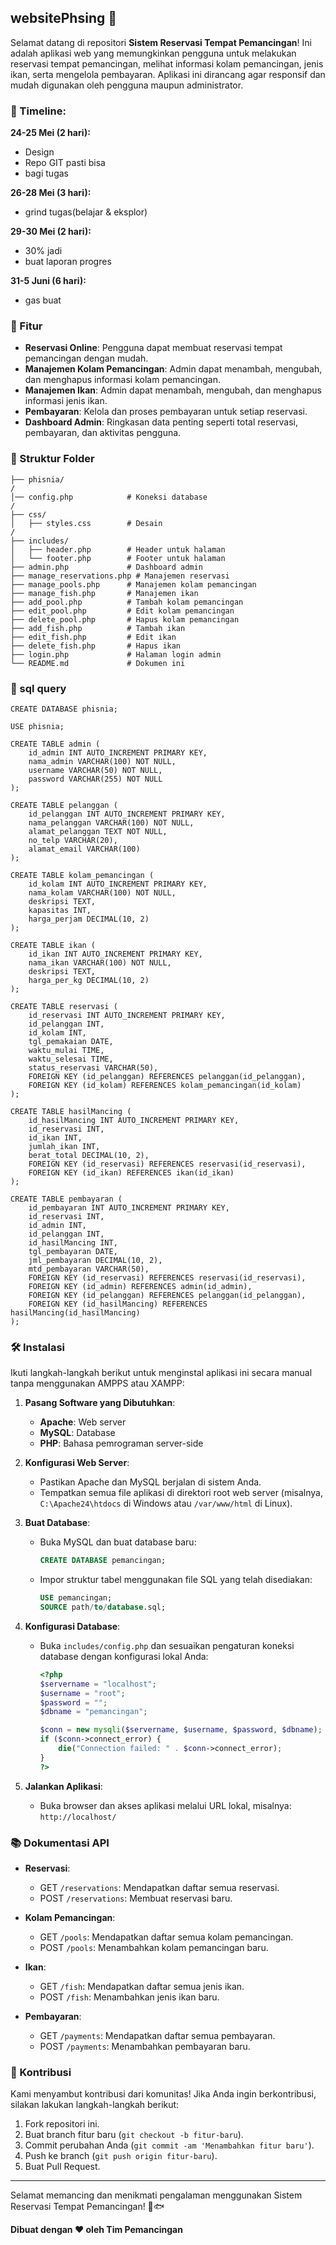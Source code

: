## websitePhsing 🎣

Selamat datang di repositori **Sistem Reservasi Tempat Pemancingan**! Ini adalah aplikasi web yang memungkinkan pengguna untuk melakukan reservasi tempat pemancingan, melihat informasi kolam pemancingan, jenis ikan, serta mengelola pembayaran. Aplikasi ini dirancang agar responsif dan mudah digunakan oleh pengguna maupun administrator.

### 📅 Timeline:
**24-25 Mei (2 hari):**
- Design
- Repo GIT pasti bisa
- bagi tugas

**26-28 Mei (3 hari):**
- grind tugas(belajar & eksplor)
 
**29-30 Mei (2 hari):**
- 30% jadi 
- buat laporan progres

**31-5 Juni (6 hari):**
- gas buat

### 🚀 Fitur

- **Reservasi Online**: Pengguna dapat membuat reservasi tempat pemancingan dengan mudah.
- **Manajemen Kolam Pemancingan**: Admin dapat menambah, mengubah, dan menghapus informasi kolam pemancingan.
- **Manajemen Ikan**: Admin dapat menambah, mengubah, dan menghapus informasi jenis ikan.
- **Pembayaran**: Kelola dan proses pembayaran untuk setiap reservasi.
- **Dashboard Admin**: Ringkasan data penting seperti total reservasi, pembayaran, dan aktivitas pengguna.

### 📂 Struktur Folder

```
├── phisnia/
/
│── config.php            # Koneksi database
/
├── css/
│   ├── styles.css        # Desain
/
├── includes/
│   ├── header.php        # Header untuk halaman
│   └── footer.php        # Footer untuk halaman
├── admin.php             # Dashboard admin
├── manage_reservations.php # Manajemen reservasi
├── manage_pools.php      # Manajemen kolam pemancingan
├── manage_fish.php       # Manajemen ikan
├── add_pool.php          # Tambah kolam pemancingan
├── edit_pool.php         # Edit kolam pemancingan
├── delete_pool.php       # Hapus kolam pemancingan
├── add_fish.php          # Tambah ikan
├── edit_fish.php         # Edit ikan
├── delete_fish.php       # Hapus ikan
├── login.php             # Halaman login admin
└── README.md             # Dokumen ini
```

### 📂 sql query

```
CREATE DATABASE phisnia;

USE phisnia;

CREATE TABLE admin (
    id_admin INT AUTO_INCREMENT PRIMARY KEY,
    nama_admin VARCHAR(100) NOT NULL,
    username VARCHAR(50) NOT NULL,
    password VARCHAR(255) NOT NULL
);

CREATE TABLE pelanggan (
    id_pelanggan INT AUTO_INCREMENT PRIMARY KEY,
    nama_pelanggan VARCHAR(100) NOT NULL,
    alamat_pelanggan TEXT NOT NULL,
    no_telp VARCHAR(20),
    alamat_email VARCHAR(100)
);

CREATE TABLE kolam_pemancingan (
    id_kolam INT AUTO_INCREMENT PRIMARY KEY,
    nama_kolam VARCHAR(100) NOT NULL,
    deskripsi TEXT,
    kapasitas INT,
    harga_perjam DECIMAL(10, 2)
);

CREATE TABLE ikan (
    id_ikan INT AUTO_INCREMENT PRIMARY KEY,
    nama_ikan VARCHAR(100) NOT NULL,
    deskripsi TEXT,
    harga_per_kg DECIMAL(10, 2)
);

CREATE TABLE reservasi (
    id_reservasi INT AUTO_INCREMENT PRIMARY KEY,
    id_pelanggan INT,
    id_kolam INT,
    tgl_pemakaian DATE,
    waktu_mulai TIME,
    waktu_selesai TIME,
    status_reservasi VARCHAR(50),
    FOREIGN KEY (id_pelanggan) REFERENCES pelanggan(id_pelanggan),
    FOREIGN KEY (id_kolam) REFERENCES kolam_pemancingan(id_kolam)
);

CREATE TABLE hasilMancing (
    id_hasilMancing INT AUTO_INCREMENT PRIMARY KEY,
    id_reservasi INT,
    id_ikan INT,
    jumlah_ikan INT,
    berat_total DECIMAL(10, 2),
    FOREIGN KEY (id_reservasi) REFERENCES reservasi(id_reservasi),
    FOREIGN KEY (id_ikan) REFERENCES ikan(id_ikan)
);

CREATE TABLE pembayaran (
    id_pembayaran INT AUTO_INCREMENT PRIMARY KEY,
    id_reservasi INT,
    id_admin INT,
    id_pelanggan INT,
    id_hasilMancing INT,
    tgl_pembayaran DATE,
    jml_pembayaran DECIMAL(10, 2),
    mtd_pembayaran VARCHAR(50),
    FOREIGN KEY (id_reservasi) REFERENCES reservasi(id_reservasi),
    FOREIGN KEY (id_admin) REFERENCES admin(id_admin),
    FOREIGN KEY (id_pelanggan) REFERENCES pelanggan(id_pelanggan),
    FOREIGN KEY (id_hasilMancing) REFERENCES hasilMancing(id_hasilMancing)
);

```

### 🛠️ Instalasi

Ikuti langkah-langkah berikut untuk menginstal aplikasi ini secara manual tanpa menggunakan AMPPS atau XAMPP:

1. **Pasang Software yang Dibutuhkan**:
   - **Apache**: Web server
   - **MySQL**: Database
   - **PHP**: Bahasa pemrograman server-side

2. **Konfigurasi Web Server**:
   - Pastikan Apache dan MySQL berjalan di sistem Anda.
   - Tempatkan semua file aplikasi di direktori root web server (misalnya, `C:\Apache24\htdocs` di Windows atau `/var/www/html` di Linux).

3. **Buat Database**:
   - Buka MySQL dan buat database baru:
     ```sql
     CREATE DATABASE pemancingan;
     ```
   - Impor struktur tabel menggunakan file SQL yang telah disediakan:
     ```sql
     USE pemancingan;
     SOURCE path/to/database.sql;
     ```

4. **Konfigurasi Database**:
   - Buka `includes/config.php` dan sesuaikan pengaturan koneksi database dengan konfigurasi lokal Anda:
     ```php
     <?php
     $servername = "localhost";
     $username = "root";
     $password = "";
     $dbname = "pemancingan";

     $conn = new mysqli($servername, $username, $password, $dbname);
     if ($conn->connect_error) {
         die("Connection failed: " . $conn->connect_error);
     }
     ?>
     ```

5. **Jalankan Aplikasi**:
   - Buka browser dan akses aplikasi melalui URL lokal, misalnya: `http://localhost/`

### 📚 Dokumentasi API

- **Reservasi**:
  - GET `/reservations`: Mendapatkan daftar semua reservasi.
  - POST `/reservations`: Membuat reservasi baru.
  
- **Kolam Pemancingan**:
  - GET `/pools`: Mendapatkan daftar semua kolam pemancingan.
  - POST `/pools`: Menambahkan kolam pemancingan baru.
  
- **Ikan**:
  - GET `/fish`: Mendapatkan daftar semua jenis ikan.
  - POST `/fish`: Menambahkan jenis ikan baru.
  
- **Pembayaran**:
  - GET `/payments`: Mendapatkan daftar semua pembayaran.
  - POST `/payments`: Menambahkan pembayaran baru.

### 🎉 Kontribusi

Kami menyambut kontribusi dari komunitas! Jika Anda ingin berkontribusi, silakan lakukan langkah-langkah berikut:

1. Fork repositori ini.
2. Buat branch fitur baru (`git checkout -b fitur-baru`).
3. Commit perubahan Anda (`git commit -am 'Menambahkan fitur baru'`).
4. Push ke branch (`git push origin fitur-baru`).
5. Buat Pull Request.

---

Selamat memancing dan menikmati pengalaman menggunakan Sistem Reservasi Tempat Pemancingan! 🎣🐟

**Dibuat dengan ❤️ oleh Tim Pemancingan**
